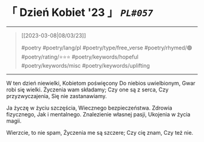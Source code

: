 # &#12300; Dzień Kobiet '23 &#12301; *`PL#057`*

---

> [[2023-03-08|08/03/23]]
> 
> #poetry 
> #poetry/lang/pl 
> #poetry/type/free_verse 
> #poetry/rhymed/🟢 
> #poetry/rating/⭐⭐⭐ 
> #poetry/keywords/hopeful #poetry/keywords/misc #poetry/keywords/uplifting 

---

W ten dzień niewielki,
Kobietom poświęcony
Do niebios uwielbionym,
Gwar robi się wielki.
Życzenia wam składamy;
Czy one są z serca,
Czy przyzwyczajenia,
Się nie zastanawiamy.

Ja życzę w życiu szczęścia,
Wiecznego bezpieczeństwa.
Zdrowia fizycznego,
Jak i mentalnego.
Znalezienie własnej pasji,
Ukojenia w życia magii.

Wierzcie, to nie spam,
Życzenia me są szczere;
Czy cię znam,
Czy też nie.